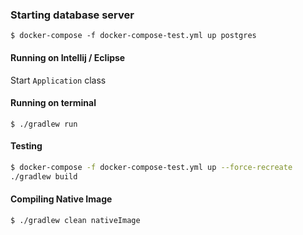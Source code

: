 ### Starting database server

	$ docker-compose -f docker-compose-test.yml up postgres


#### Running on Intellij / Eclipse

Start `Application` class

#### Running on terminal

	$ ./gradlew run


#### Testing

```bash
$ docker-compose -f docker-compose-test.yml up --force-recreate
./gradlew build
```

#### Compiling Native Image

	$ ./gradlew clean nativeImage
